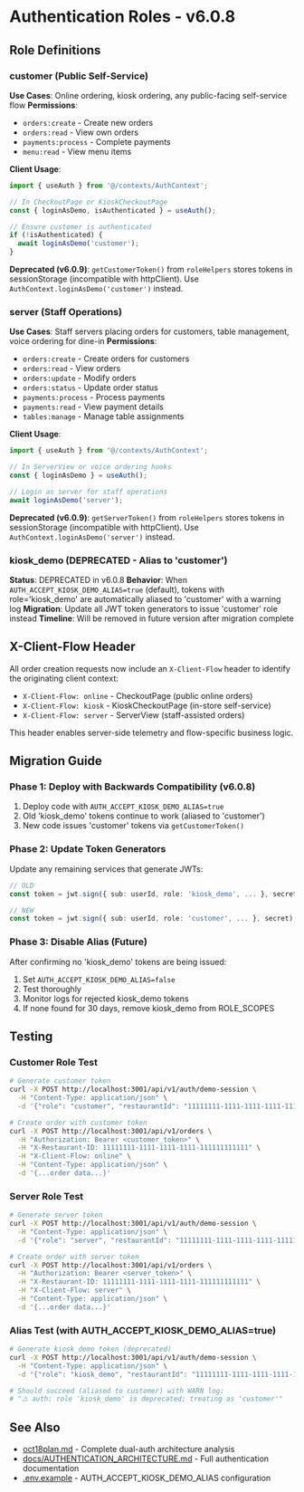 # Authentication Roles - v6.0.8

## Role Definitions

### customer (Public Self-Service)
**Use Cases**: Online ordering, kiosk ordering, any public-facing self-service flow
**Permissions**:
- `orders:create` - Create new orders
- `orders:read` - View own orders
- `payments:process` - Complete payments
- `menu:read` - View menu items

**Client Usage**:
```typescript
import { useAuth } from '@/contexts/AuthContext';

// In CheckoutPage or KioskCheckoutPage
const { loginAsDemo, isAuthenticated } = useAuth();

// Ensure customer is authenticated
if (!isAuthenticated) {
  await loginAsDemo('customer');
}
```

**Deprecated (v6.0.9)**: `getCustomerToken()` from `roleHelpers` stores tokens in sessionStorage (incompatible with httpClient). Use `AuthContext.loginAsDemo('customer')` instead.

### server (Staff Operations)
**Use Cases**: Staff servers placing orders for customers, table management, voice ordering for dine-in
**Permissions**:
- `orders:create` - Create orders for customers
- `orders:read` - View orders
- `orders:update` - Modify orders
- `orders:status` - Update order status
- `payments:process` - Process payments
- `payments:read` - View payment details
- `tables:manage` - Manage table assignments

**Client Usage**:
```typescript
import { useAuth } from '@/contexts/AuthContext';

// In ServerView or voice ordering hooks
const { loginAsDemo } = useAuth();

// Login as server for staff operations
await loginAsDemo('server');
```

**Deprecated (v6.0.9)**: `getServerToken()` from `roleHelpers` stores tokens in sessionStorage (incompatible with httpClient). Use `AuthContext.loginAsDemo('server')` instead.

### kiosk_demo (DEPRECATED - Alias to 'customer')
**Status**: DEPRECATED in v6.0.8
**Behavior**: When `AUTH_ACCEPT_KIOSK_DEMO_ALIAS=true` (default), tokens with role='kiosk_demo' are automatically aliased to 'customer' with a warning log
**Migration**: Update all JWT token generators to issue 'customer' role instead
**Timeline**: Will be removed in future version after migration complete

## X-Client-Flow Header

All order creation requests now include an `X-Client-Flow` header to identify the originating client context:

- `X-Client-Flow: online` - CheckoutPage (public online orders)
- `X-Client-Flow: kiosk` - KioskCheckoutPage (in-store self-service)
- `X-Client-Flow: server` - ServerView (staff-assisted orders)

This header enables server-side telemetry and flow-specific business logic.

## Migration Guide

### Phase 1: Deploy with Backwards Compatibility (v6.0.8)
1. Deploy code with `AUTH_ACCEPT_KIOSK_DEMO_ALIAS=true`
2. Old 'kiosk_demo' tokens continue to work (aliased to 'customer')
3. New code issues 'customer' tokens via `getCustomerToken()`

### Phase 2: Update Token Generators
Update any remaining services that generate JWTs:
```typescript
// OLD
const token = jwt.sign({ sub: userId, role: 'kiosk_demo', ... }, secret);

// NEW
const token = jwt.sign({ sub: userId, role: 'customer', ... }, secret);
```

### Phase 3: Disable Alias (Future)
After confirming no 'kiosk_demo' tokens are being issued:
1. Set `AUTH_ACCEPT_KIOSK_DEMO_ALIAS=false`
2. Test thoroughly
3. Monitor logs for rejected kiosk_demo tokens
4. If none found for 30 days, remove kiosk_demo from ROLE_SCOPES

## Testing

### Customer Role Test
```bash
# Generate customer token
curl -X POST http://localhost:3001/api/v1/auth/demo-session \
  -H "Content-Type: application/json" \
  -d '{"role": "customer", "restaurantId": "11111111-1111-1111-1111-111111111111"}'

# Create order with customer token
curl -X POST http://localhost:3001/api/v1/orders \
  -H "Authorization: Bearer <customer_token>" \
  -H "X-Restaurant-ID: 11111111-1111-1111-1111-111111111111" \
  -H "X-Client-Flow: online" \
  -H "Content-Type: application/json" \
  -d '{...order data...}'
```

### Server Role Test
```bash
# Generate server token
curl -X POST http://localhost:3001/api/v1/auth/demo-session \
  -H "Content-Type: application/json" \
  -d '{"role": "server", "restaurantId": "11111111-1111-1111-1111-111111111111"}'

# Create order with server token
curl -X POST http://localhost:3001/api/v1/orders \
  -H "Authorization: Bearer <server_token>" \
  -H "X-Restaurant-ID: 11111111-1111-1111-1111-111111111111" \
  -H "X-Client-Flow: server" \
  -H "Content-Type: application/json" \
  -d '{...order data...}'
```

### Alias Test (with AUTH_ACCEPT_KIOSK_DEMO_ALIAS=true)
```bash
# Generate kiosk_demo token (deprecated)
curl -X POST http://localhost:3001/api/v1/auth/demo-session \
  -H "Content-Type: application/json" \
  -d '{"role": "kiosk_demo", "restaurantId": "11111111-1111-1111-1111-111111111111"}'

# Should succeed (aliased to customer) with WARN log:
# "⚠️ auth: role 'kiosk_demo' is deprecated; treating as 'customer'"
```

## See Also
- [oct18plan.md](/oct18plan.md) - Complete dual-auth architecture analysis
- [docs/AUTHENTICATION_ARCHITECTURE.md](./AUTHENTICATION_ARCHITECTURE.md) - Full authentication documentation
- [.env.example](../.env.example) - AUTH_ACCEPT_KIOSK_DEMO_ALIAS configuration
